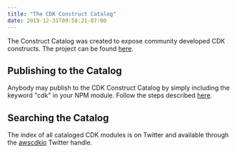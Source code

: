 ```yaml
---
title: "The CDK Construct Catalog"
date: 2019-12-31T09:58:21-07:00
---
```


The Construct Catalog was created to expose community developed CDK constructs. The project can be found [here](https://github.com/construct-catalog/catalog).  

## Publishing to the Catalog

Anybody may publish to the CDK Construct Catalog by simply including the keyword "cdk" in your NPM module. Follow the steps described [here](https://github.com/construct-catalog/catalog#publishing-modules).

## Searching the Catalog

The index of all cataloged CDK modules is on Twitter and available through the [awscdkio](https://twitter.com/awscdkio) Twitter handle. 
